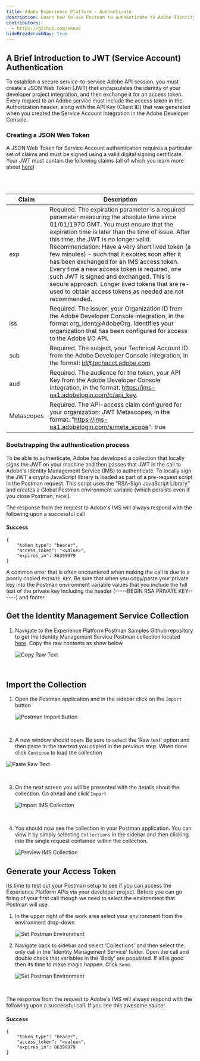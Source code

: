 ```yaml
---
title: Adobe Experience Platform - Authenticate
description: Learn how to use Postman to authenticate to Adobe Identity Management Service
contributors: 
  - https://github.com/eknee
hideBreadcrumbNav: true
---
```


## A Brief Introduction to JWT (Service Account) Authentication

To establish a secure service-to-service Adobe API session, you must create a JSON Web Token (JWT) that encapsulates the identity of your developer project integration, and then exchange it for an access token. Every request to an Adobe service must include the access token in the Authorization header, along with the API Key (Client ID) that was generated when you created the Service Account Integration in the Adobe Developer Console.

### Creating a JSON Web Token

A JSON Web Token for Service Account authentication requires a particular set of claims and must be signed using a valid digital signing certificate. Your JWT must contain the following claims (all of which you learn more about [here](https://developer.adobe.com/developer-console/docs/guides/authentication/JWT/))

<br/>
<br/>

| Claim | Description |
|---|---|
| exp | Required. The expiration parameter is a required parameter measuring the absolute time since 01/01/1970 GMT. You must ensure that the expiration time is later than the time of issue. After this time, the JWT is no longer valid. Recommendation: Have a very short lived token (a few minutes) - such that it expires soon after it has been exchanged for an IMS access token. Every time a new access token is required, one such JWT is signed and exchanged. This is secure approach. Longer lived tokens that are re-used to obtain access tokens as needed are not recommended. |
| iss | Required. The issuer, your Organization ID from the Adobe Developer Console integration, in the format org_ident@AdobeOrg. Identifies your organization that has been configured for access to the Adobe I/O API. |
| sub | Required. The subject, your Technical Account ID from the Adobe Developer Console integration, in the format: id@techacct.adobe.com. |
| aud | Required. The audience for the token, your API Key from the Adobe Developer Console integration, in the format: https://ims-na1.adobelogin.com/c/api_key. |
| Metascopes | Required. The API-access claim configured for your organization: JWT Metascopes, in the format: "https://ims-na1.adobelogin.com/s/meta_scope": true |

### Bootstrapping the authentication process

To be able to authenticate, Adobe has developed a collection that locally signs the JWT on your machine and then passes that JWT in the call to Adobe's Identity Management Service (IMS) to authenticate. To locally sign the JWT a crypto JavaScript library is loaded as part of a pre-request script in the Postman request. This script uses the “RSA-Sign JavaScript Library” and creates a Global Postman environment variable (which persists even if you close Postman, nice!).

The response from the request to Adobe's IMS will always respond with the following upon a successful call

#### Success

```
{
    "token_type": "bearer",
    "access_token": "<value>",
    "expires_in": 86399979
}
```

<InlineAlert variant="help" slots="text" />

A common error that is often encountered when making the call is due to a poorly copied `PRIVATE_KEY`. Be sure that when you copy/paste your private key into the Postman environment variable values that you include the full text of the private key including the header (-----BEGIN RSA PRIVATE KEY------) and footer.

## Get the Identity Management Service Collection

1. Navigate to the Experience Platform Postman Samples Github repository to get the Identity Management Service Postman collection located [here](https://github.com/adobe/experience-platform-postman-samples/blob/master/apis/ims/Identity%20Management%20Service.postman_collection.json). Copy the raw contents as show below

    ![Copy Raw Text](../images/ims-copy-raw.png)

<br/>

## Import the Collection

1. Open the Postman application and in the sidebar click on the `Import` button

    ![Postman Import Button](../images/import-btn-env.png)

<br/>

2. A new window should open. Be sure to select the 'Raw text' option and then paste in the raw text you copied in the previous step. When done click `Continue` to load the collection

  ![Paste Raw Text](../images/import-copy-ims.png)

<br/>

3. On the next screen you will be presented with the details about the collection. Go ahead and click `Import`

    ![Import IMS Collection](../images/import-create-ims.png) 

<br/>

4. You should now see the collection in your Postman application. You can view it by simply selecting `Collections` in the sidebar and then clicking into the single request contained within the collection.

    ![Preview IMS Collection](../images/postman-ims-preview.png) 

## Generate your Access Token

Its time to test out your Postman setup to see if you can access the Experience Platform APIs via your developer project. Before you can go firing of your first call though we need to select the environment that Postman will use.

1. In the upper right of the work area select your environment from the environment drop-down

    ![Set Postman Environment](../images/postman-set-ims-env.gif) 

2. Navigate back to sidebar and select 'Collections' and then select the only call in the 'Identity Management Service' folder. Open the call and double check that variables in the 'Body' are populated.  If all is good then its time to make magic happen. Click `Send`.

    ![Set Postman Environment](../images/postman-ims-auth-censored.png) 

<br/>

The response from the request to Adobe's IMS will always respond with the following upon a successful call. If you see this awesome sauce!

#### Success

```
{
    "token_type": "bearer",
    "access_token": "<value>",
    "expires_in": 86399979
}
```
